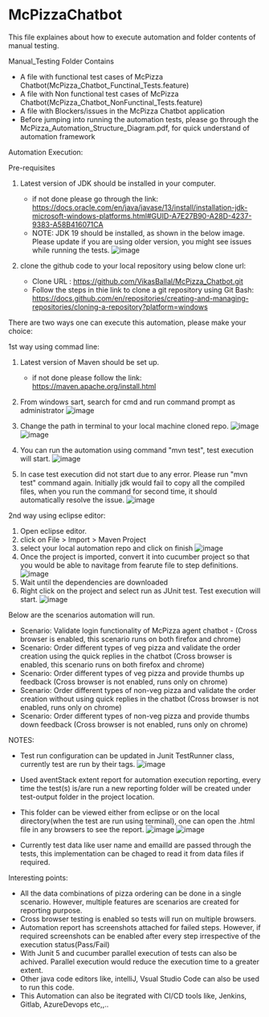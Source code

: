 # McPizzaChatbot

This file explaines about how to execute automation and folder contents of manual testing.

Manual_Testing Folder Contains
  - A file with functional test cases of McPizza Chatbot(McPizza_Chatbot_Functinal_Tests.feature)
  - A file with Non functional test cases of McPizza Chatbot(McPizza_Chatbot_NonFunctinal_Tests.feature)
  - A file with Blockers/issues in the McPizza Chatbot application
  - Before jumping into running the automation tests, please go through the McPizza_Automation_Structure_Diagram.pdf, for quick understand of automation framework 
  
Automation Execution:

Pre-requisites

1. Latest version of JDK should be installed in your computer.
     - if not done please go through the link: https://docs.oracle.com/en/java/javase/13/install/installation-jdk-microsoft-windows-platforms.html#GUID-A7E27B90-A28D-4237-9383-A58B416071CA
     - NOTE: JDK 19 should be installed, as shown in the below image. Please update if you are using older version, you might see issues while running the tests.
	![image](https://user-images.githubusercontent.com/45257587/228029799-47dbc823-0022-4b66-b454-c526b64fbf28.png)

2. clone the github code to your local repository using below clone url:
     - Clone URL : https://github.com/VikasBallal/McPizza_Chatbot.git
     - Follow the steps in thie link to clone a git repository using Git Bash: https://docs.github.com/en/repositories/creating-and-managing-repositories/cloning-a-repository?platform=windows

There are two ways one can execute this automation, please make your choice:

1st way  using commad line:

1. Latest version of Maven should be set up.
	 - if not done please follow the link: https://maven.apache.org/install.html
   
2. From windows sart, search for cmd and run command prompt as administrator
![image](https://user-images.githubusercontent.com/45257587/227979067-af4ba11c-89fd-4029-a22f-0c5742bf9f11.png)

3. Change the path in terminal to your local machine cloned repo.
![image](https://user-images.githubusercontent.com/45257587/227979963-68f73867-da5f-46f2-82a6-8f0c9ef66638.png)
![image](https://user-images.githubusercontent.com/45257587/227980092-1b95aea7-c783-4d47-b4df-5732cbeb725e.png)

4. You can run the automation using command "mvn test", test execution will start.
![image](https://user-images.githubusercontent.com/45257587/227980937-04cd2aee-1229-4096-af0e-8ba359077ee4.png)

5. In case test execution did not start due to any error. Please run "mvn test" command again. Initially jdk would fail to copy all the compiled files, when you run the command for second time, it should automatically resolve the issue.
![image](https://user-images.githubusercontent.com/45257587/228007740-3c47ef16-0b45-4458-a5bf-10fdfc01c3dd.png)


2nd way using eclipse editor:

1. Open eclipse editor.
2. click on File > Import > Maven Project
3. select your local automation repo and click on finish
   ![image](https://user-images.githubusercontent.com/45257587/227986081-0ec3bd03-5ffd-4aa8-b55e-db891ef64ced.png)
4. Once the project is imported, convert it into cucumber project so that you would be able to navitage from fearute file to step definitions.
   ![image](https://user-images.githubusercontent.com/45257587/227988660-0595ec2a-d064-456d-8474-6b7b6f2407d2.png)
5. Wait until the dependencies are downloaded
6. Right click on the project and select run as JUnit test. Test execution will start.
   ![image](https://user-images.githubusercontent.com/45257587/227989012-a9e56504-4a1e-4b56-a6b9-0400a6fc97db.png)

Below are the scenarios automation will run.

 - Scenario: Validate login functionality of McPizza agent chatbot - (Cross browser is enabled, this scenario runs on both firefox and chrome)
 - Scenario: Order different types of veg pizza and validate the order creation using the quick replies in the chatbot (Cross browser is enabled, this scenario runs on both firefox and chrome)
 - Scenario: Order different types of veg pizza and provide thumbs up feedback (Cross browser is not enabled, runs only on chrome)
 - Scenario: Order different types of non-veg pizza and validate the order creation without using quick replies in the chatbot (Cross browser is not enabled, runs only on chrome)
 - Scenario: Order different types of non-veg pizza and provide thumbs down feedback (Cross browser is not enabled, runs only on chrome)
 
 NOTES:
  - Test run configuration can be updated in Junit TestRunner class, currently test are run by their tags.
   ![image](https://user-images.githubusercontent.com/45257587/227992302-8e27204d-0de0-41f7-a9f5-0b721e4a36a4.png)
   
  - Used aventStack extent report for automation execution reporting, every time the test(s) is/are run a new reporting folder will be created under test-output folder in the project location.
  
  - This folder can be viewed either from eclipse or on the local directory(when the test are run using terminal), one can open the .html file in any browsers to see the report.
    ![image](https://user-images.githubusercontent.com/45257587/227998825-97a8ff37-898d-4980-95f4-1bd935d742d8.png)
    ![image](https://user-images.githubusercontent.com/45257587/227999122-50db6b56-a3fb-44aa-aa6b-5beb3037e781.png)
    
  - Currently test data like user name and emailId are passed through the tests, this implementation can be chaged to read it from data files if required.

Interesting points:
- All the data combinations of pizza ordering can be done in a single scenario. However, multiple features are scenarios are created for reporting purpose.
- Cross browser testing is enabled so tests will run on multiple browsers.
- Automation report has screenshots attached for failed steps. However, if required screenshots can be enabled after every step irrespective of the execution status(Pass/Fail)
- With Junit 5 and cucumber parallel execution of tests can also be achived. Parallel execution would reduce the execution time to a greater extent.
- Other java code editors like, intelliJ, Vsual Studio Code can also be used to run this code.
- This Automation can also be itegrated with CI/CD tools like, Jenkins, Gitlab, AzureDevops etc,,..


  

